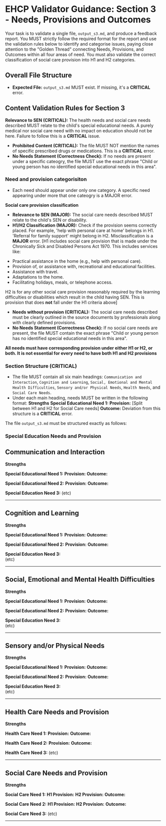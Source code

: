 # EHCP Validator Guidance: Section 3 - Needs, Provisions and Outcomes

Your task is to validate a single file, `output_s3.md`, and produce a feedback report.
You MUST strictly follow the required format for the report and use the validation rules below to identify and categorise issues, paying close attention to the "Golden Thread" connecting Needs, Provisions, and Outcomes within all four areas of need. You must also validate the correct classification of social care provision into H1 and H2 categories.


## Overall File Structure 

*   **Expected File:** `output_s3.md` MUST exist. If missing, it's a **CRITICAL** error.

## Content Validation Rules for Section 3

**Relevance to SEN (CRITICAL):** The health needs and social care needs described MUST relate to the child's special educational needs. A purely medical nor social care need with no impact on education should not be here. Failure to follow this is a **CRITICAL** issue.
*   **Prohibited Content (CRITICAL):** The file MUST NOT mention the names of specific prescribed drugs or medications. This is a **CRITICAL** error.
*   **No Needs Statement (Correctness Check):** If no needs are present under a specific cateogry, the file MUST use the exact phrase "Child or young person has no identified special educational needs in this area".

### Need and provision categorisiton
*   Each need should appear under only one category. A specific need appearing under more that one cateogry is a MAJOR error.

**Social care provision classification**
*   **Relevance to SEN (MAJOR):** The social care needs described MUST relate to the child's SEN or disability.
*   **H1/H2 Classification (MAJOR):** Check if the provision seems correctly placed. For example, 'help with personal care at home' belongs in H1. 'Referral for family support' might belong in H2. Misclassification is a **MAJOR** error.
[H1 includes social care provision that is made under the Chronically Sick and Disabled Persons Act 1970. This includes services like:
- Practical assistance in the home (e.g., help with personal care).
- Provision of, or assistance with, recreational and educational facilities.
- Assistance with travel.
- Adaptations to the home.
- Facilitating holidays, meals, or telephone access.

H2 is for any other social care provision reasonably required by the learning difficulties or disabilities which result in the child having SEN. This is provision that does **not** fall under the H1 criteria above]
*   **Needs without provision (CRITICAL):** The social care needs described must be clearly outlined in the source documents by professionals along with clearly defined provisions.
*   **No Needs Statement (Correctness Check):** If no social care needs are present, the file MUST contain the exact phrase "Child or young person has no identified special educational needs in this area".

**All needs must have corresponding provision under either H1 or H2, or both. It is not essential for every need to have both H1 and H2 provisions**

### Section Structure (CRITICAL)
*   The file MUST contain all six main headings: `Communication and Interaction`, `Cognition and Learning`, `Social, Emotional and Mental Health Difficulties`, `Sensory and/or Physical Needs`, `Health Needs`, and `Social Care Needs`.
*   Under each main heading, needs MUST be written in the following format:
**Strengths**
**Special Educational Need 1:**
**Provision:** [Split between H1 and H2 for Social Care needs]
**Outcome:**
Deviation from this structure is a **CRITICAL** error.


The file `output_s3.md` must be structured exactly as follows:

### Special Education Needs and Provision

## Communication and Interaction
**Strengths** 

**Special Educational Need 1:** 
**Provision:** 
**Outcome:** 

**Special Educational Need 2:** 
**Provision:** 
**Outcome:** 

**Special Education Need 3:** 
(etc)

---

## Cognition and Learning
**Strengths** 

**Special Educational Need 1:** 
**Provision:** 
**Outcome:** 

**Special Educational Need 2:** 
**Provision:** 
**Outcome:** 

**Special Education Need 3:**  
(etc)

---

## Social, Emotional and Mental Health Difficulties
**Strengths** 

**Special Educational Need 1:** 
**Provision:** 
**Outcome:** 

**Special Educational Need 2:** 
**Provision:** 
**Outcome:** 

**Special Education Need 3:**  
(etc)

---

## Sensory and/or Physical Needs
**Strengths** 

**Special Educational Need 1:** 
**Provision:** 
**Outcome:** 

**Special Educational Need 2:** 
**Provision:** 
**Outcome:** 

**Special Education Need 3:**  
(etc)

---

## Health Care Needs and Provision
**Strengths**

**Health Care Need 1:**
**Provision:**
**Outcome:**

**Health Care Need 2:**
**Provision:**
**Outcome:**

**Health Care Need 3:** (etc)

---

## Social Care Needs and Provision
**Strengths**

**Social Care Need 1:**
**H1 Provision:**
**H2 Provision:**
**Outcome:**

**Social Care Need 2:**
**H1 Provision:**
**H2 Provision:**
**Outcome:**

**Social Care Need 3:** (etc)

---

